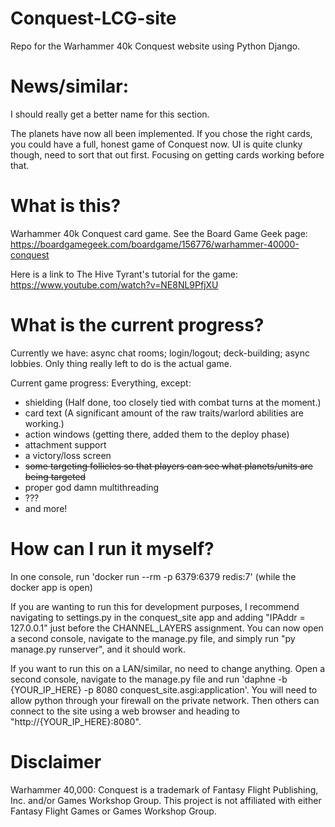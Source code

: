 # Conquest-LCG-site
Repo for the Warhammer 40k Conquest website using Python Django.

# News/similar:

I should really get a better name for this section.

The planets have now all been implemented. If you chose the right 
cards, you could have a full, honest game of Conquest now. UI is 
quite clunky though, need to sort that out first. 
Focusing on getting cards working before that.

# What is this?

Warhammer 40k Conquest card game. See the Board Game Geek page: 
https://boardgamegeek.com/boardgame/156776/warhammer-40000-conquest

Here is a link to The Hive Tyrant's tutorial for the game: https://www.youtube.com/watch?v=NE8NL9PfjXU

# What is the current progress?

Currently we have: async chat rooms; login/logout; deck-building; async lobbies. Only thing really left to do is the actual game.

Current game progress: Everything, except:

- shielding (Half done, too closely tied with combat turns at the moment.)
- card text (A significant amount of the raw traits/warlord abilities are working.)
- action windows (getting there, added them to the deploy phase)
- attachment support
- a victory/loss screen
- ~~some targeting follicles so that players can see what planets/units are being targeted~~
- proper god damn multithreading
- ???
- and more!

# How can I run it myself?

In one console, run 'docker run --rm -p 6379:6379 redis:7' (while the docker app is open)

If you are wanting to run this for development purposes, I recommend navigating
to settings.py in the conquest_site app and adding
"IPAddr = 127.0.0.1" just before the CHANNEL_LAYERS assignment.
You can now open a second console, navigate to the manage.py file, and simply run
"py manage.py runserver", and it should work.

If you want to run this on a LAN/similar, no need to change anything. Open a second console,
navigate to the manage.py file and run 
'daphne -b {YOUR_IP_HERE} -p 8080 conquest_site.asgi:application'.
You will need to allow python through your firewall on the private network.
Then others can connect to the site using a web browser and heading
to "http://{YOUR_IP_HERE}:8080".

# Disclaimer

Warhammer 40,000: Conquest is a trademark of Fantasy Flight 
Publishing, Inc. and/or Games Workshop Group. This project is 
not affiliated with either Fantasy Flight Games or Games 
Workshop Group. 
